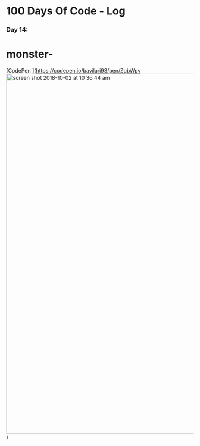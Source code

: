 
# 100 Days Of Code - Log

### Day 14: 
# monster-

[CodePen ](https://codepen.io/bavilari93/pen/ZqbWpv
<img width="968" alt="screen shot 2018-10-02 at 10 36 44 am" src="https://user-images.githubusercontent.com/28660530/46324592-2d441800-c62f-11e8-91b1-dee39d910c35.png">
)
